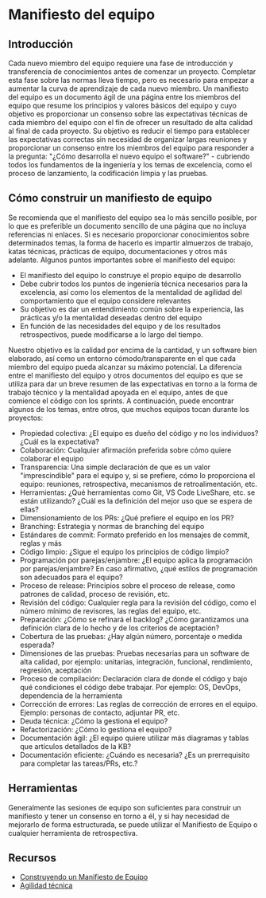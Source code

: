 # Manifiesto del equipo

## Introducción

Cada nuevo miembro del equipo requiere una fase de introducción y transferencia de conocimientos antes de comenzar un proyecto.
Completar esta fase sobre las normas lleva tiempo, pero es necesario para empezar a aumentar la curva de aprendizaje de cada nuevo miembro.
Un manifiesto del equipo es un documento ágil de una página entre los miembros del equipo que resume los principios y valores básicos del equipo y cuyo objetivo es proporcionar un consenso sobre las expectativas técnicas de cada miembro del equipo con el fin de ofrecer un resultado de alta calidad al final de cada proyecto.
Su objetivo es reducir el tiempo para establecer las expectativas correctas sin necesidad de organizar largas reuniones y proporcionar un consenso entre los miembros del equipo para responder a la pregunta: "¿Cómo desarrolla el nuevo equipo el software?" - cubriendo todos los fundamentos de la ingeniería y los temas de excelencia, como el proceso de lanzamiento, la codificación limpia y las pruebas.

## Cómo construir un manifiesto de equipo

Se recomienda que el manifiesto del equipo sea lo más sencillo posible, por lo que es preferible un documento sencillo de una página que no incluya referencias ni enlaces. Si es necesario proporcionar conocimientos sobre determinados temas, la forma de hacerlo es impartir almuerzos de trabajo, katas técnicas, prácticas de equipo, documentaciones y otros más adelante.
Algunos puntos importantes sobre el manifiesto del equipo:

* El manifiesto del equipo lo construye el propio equipo de desarrollo
* Debe cubrir todos los puntos de ingeniería técnica necesarios para la excelencia, así como los elementos de la mentalidad de agilidad del comportamiento que el equipo considere relevantes
* Su objetivo es dar un entendimiento común sobre la experiencia, las prácticas y/o la mentalidad deseadas dentro del equipo
* En función de las necesidades del equipo y de los resultados retrospectivos, puede modificarse a lo largo del tiempo.

Nuestro objetivo es la calidad por encima de la cantidad, y un software bien elaborado, así como un entorno cómodo/transparente en el que cada miembro del equipo pueda alcanzar su máximo potencial.
La diferencia entre el manifiesto del equipo y otros documentos del equipo es que se utiliza para dar un breve resumen de las expectativas en torno a la forma de trabajo técnico y la mentalidad apoyada en el equipo, antes de que comience el código con los sprints.
A continuación, puede encontrar algunos de los temas, entre otros, que muchos equipos tocan durante los proyectos:

* Propiedad colectiva: ¿El equipo es dueño del código y no los individuos? ¿Cuál es la expectativa?
* Colaboración: Cualquier afirmación preferida sobre cómo quiere colaborar el equipo
* Transparencia: Una simple declaración de que es un valor "imprescindible" para el equipo y, si se prefiere, cómo lo proporciona el equipo: reuniones, retrospectiva, mecanismos de retroalimentación, etc.
* Herramientas: ¿Qué herramientas como Git, VS Code LiveShare, etc. se están utilizando? ¿Cuál es la definición del mejor uso que se espera de ellas?
* Dimensionamiento de los PRs: ¿Qué prefiere el equipo en los PR?
* Branching: Estrategia y normas de branching del equipo
* Estándares de commit: Formato preferido en los mensajes de commit, reglas y más
* Código limpio: ¿Sigue el equipo los principios de código limpio?
* Programación por parejas/enjambre: ¿El equipo aplica la programación por parejas/enjambre? En caso afirmativo, ¿qué estilos de programación son adecuados para el equipo?
* Proceso de release: Principios sobre el proceso de release, como patrones de calidad, proceso de revisión, etc.
* Revisión del código: Cualquier regla para la revisión del código, como el número mínimo de revisores, las reglas del equipo, etc.
* Preparación: ¿Cómo se refinará el backlog? ¿Cómo garantizamos una definición clara de lo hecho y de los criterios de aceptación?
* Cobertura de las pruebas: ¿Hay algún número, porcentaje o medida esperada?
* Dimensiones de las pruebas: Pruebas necesarias para un software de alta calidad, por ejemplo: unitarias, integración, funcional, rendimiento, regresión, aceptación
* Proceso de compilación: Declaración clara de donde el código y bajo qué condiciones el código debe trabajar. Por ejemplo: OS, DevOps, dependencia de la herramienta
* Corrección de errores: Las reglas de corrección de errores en el equipo. Ejemplo: personas de contacto, adjuntar PR, etc.
* Deuda técnica: ¿Cómo la gestiona el equipo?
* Refactorización: ¿Cómo lo gestiona el equipo?
* Documentación ágil: ¿El equipo quiere utilizar más diagramas y tablas que artículos detallados de la KB?
* Documentación eficiente: ¿Cuándo es necesaria? ¿Es un prerrequisito para completar las tareas/PRs, etc.?

## Herramientas

Generalmente las sesiones de equipo son suficientes para construir un manifiesto y tener un consenso en torno a él, y si hay necesidad de mejorarlo de forma estructurada, se puede utilizar el Manifiesto de Equipo o cualquier herramienta de retrospectiva.

## Recursos

* [Construyendo un Manifiesto de Equipo](https://www.scrum.nl/blog/building-team-manifesto/)
* [Agilidad técnica](https://www.scaledagileframework.com/team-and-technical-agility/)
